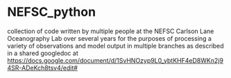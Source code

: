 # NEFSC_python
collection of code written by multiple people at the NEFSC Carlson Lane Oceanography Lab over several years for the purposes of processing a variety of observations and model output in multiple branches as described in a shared googledoc at https://docs.google.com/document/d/1SvHNOzyp9L0_ybtKHF4eD8WKn2j94SR-ADeKch8tsv4/edit#
